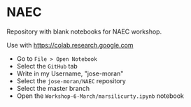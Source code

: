 # NAEC
Repository with blank notebooks for NAEC workshop.

Use with https://colab.research.google.com

* Go to ```File > Open Notebook```
* Select the ```GitHub``` tab
* Write in my Username, "jose-moran"
* Select the ```jose-moran/NAEC``` repository 
* Select the master branch
* Open the ```Workshop-6-March/marsilicurty.ipynb``` notebook  